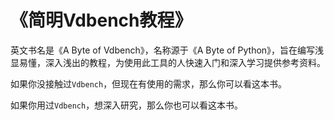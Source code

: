 # 《简明Vdbench教程》

英文书名是《A Byte of Vdbench》，名称源于《A Byte of Python》，旨在编写浅显易懂，深入浅出的教程，为使用此工具的人快速入门和深入学习提供参考资料。

如果你没接触过`Vdbench`，但现在有使用的需求，那么你可以看这本书。

如果你用过`Vdbench`，想深入研究，那么你也可以看这本书。
